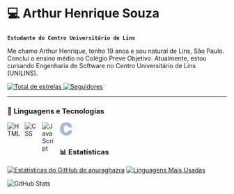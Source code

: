 # 💻 Arthur Henrique Souza

**`Estudante do Centro Universitário de Lins`**

Me chamo Arthur Henrique, tenho 19 anos e sou natural de Lins, São Paulo. Concluí o ensino médio no Colégio Preve Objetivo. Atualmente, estou cursando Engenharia de Software no Centro Universitário de Lins (UNILINS).

<p>
    <a href="https://github.com/arthurhen2006?tab=repositories&sort=stargazers">
        <img 
            alt="Total de estrelas" 
            title="Total de estrelas GitHub" 
            src="https://custom-icon-badges.demolab.com/github/stars/arthurhen2006?color=55960c&style=for-the-badge&labelColor=488207&logo=star&label=estrelas"
        />
    </a>
    <a href="https://github.com/arthurhen2006?tab=followers">
        <img 
            alt="Seguidores" 
            title="Me siga no GitHub" 
            src="https://custom-icon-badges.demolab.com/github/followers/arthurhen2006?color=236ad3&labelColor=1155ba&style=for-the-badge&logo=github&label=Seguidores&logoColor=white"
        />
    </a>

</p>

---

### 🤖 Linguagens e Tecnologias

<img 
    align="left" 
    alt="HTML"
    title="HTML" 
    width="30px" 
    style="padding-right: 10px;" 
    src="https://cdn.jsdelivr.net/gh/devicons/devicon@latest/icons/html5/html5-original.svg" 
/>
<img 
    align="left" 
    alt="CSS" 
    title="CSS"
    width="30px" 
    style="padding-right: 10px;" 
    src="https://cdn.jsdelivr.net/gh/devicons/devicon@latest/icons/css3/css3-original.svg" 
/>
<img 
    align="left" 
    alt="JavaScript" 
    title="JavaScript"
    width="30px" 
    style="padding-right: 10px;" 
    src="https://cdn.jsdelivr.net/gh/devicons/devicon@latest/icons/javascript/javascript-original.svg" 
/>

<img 
    align="left" 
    alt="C" 
    title="C"
    width="30px" 
    style="padding-right: 10px;" 
    src="https://raw.githubusercontent.com/devicons/devicon/54cfe13ac10eaa1ef817a343ab0a9437eb3c2e08/icons/c/c-original.svg" 
/>

<br/>
<br/>

### 📊 Estatísticas

[![Estatísticas do GitHub de anuraghazra](https://github-readme-stats.vercel.app/api?username=arthurhen2006&show_icons=true&theme=radical)](https://github.com/anuraghazra/github-readme-stats)
[![Linguagens Mais Usadas](https://github-readme-stats.vercel.app/api/top-langs/?username=arthurhen2006&layout=compact&theme=radical)](https://github.com/anuraghazra/github-readme-stats)

<img 
      align="left" 
      alt="GitHub Stats" 
      height="200" 
      src="https://github-readme-stats.vercel.app/api?username=arthurhen2006&show_icons=true&theme=dark" 
  />
